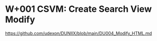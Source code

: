 # W+001 CSVM: Create Search View Modify

https://github.com/udexon/DUNIIX/blob/main/DU004_Modify_HTML.md
